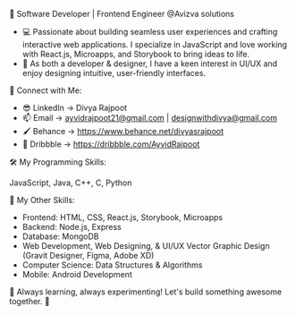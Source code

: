 
🚀 Software Developer | Frontend Engineer @Avizva solutions

- 💻 Passionate about building seamless user experiences and crafting interactive web applications. I specialize in JavaScript and love working with React.js, Microapps, and Storybook to bring ideas to life.
- 🎨 As both a developer & designer, I have a keen interest in UI/UX and enjoy designing intuitive, user-friendly interfaces.


🔗 Connect with Me:

- 😎 LinkedIn → Divya Rajpoot
- 📫 Email → ayvidrajpoot21@gmail.com | designwithdivya@gmail.com
- 🖌️ Behance → https://www.behance.net/divyasrajpoot
- 💞️ Dribbble → https://dribbble.com/AyvidRajpoot


🛠️ My Programming Skills:

JavaScript, Java, C++, C, Python 


🔧 My Other Skills:

- Frontend: HTML, CSS, React.js, Storybook, Microapps
- Backend: Node.js, Express
- Database: MongoDB
- Web Development, Web Designing, & UI/UX Vector Graphic Design (Gravit Designer, Figma, Adobe XD)
- Computer Science: Data Structures & Algorithms
- Mobile: Android Development

🌱 Always learning, always experimenting! Let's build something awesome together. 🚀
